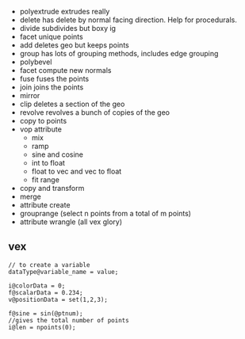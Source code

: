 - polyextrude
	extrudes really
- delete 
	has delete by normal facing direction. Help for procedurals.
- divide 
	subdivides but boxy ig
- facet
	unique points
- add
	deletes geo but keeps points
- group
	has lots of grouping methods, includes edge grouping
- polybevel
- facet
	compute new normals
- fuse
	fuses the points
- join
	joins the points
- mirror
- clip
	deletes a section of the geo
- revolve
	revolves a bunch of copies of the geo
- copy to points
- vop attribute
	- mix
	- ramp
	- sine and cosine
	- int to float
	- float to vec and vec to float
	- fit range
- copy and transform
- merge 
- attribute create
- grouprange (select n points from a total of m points)
- attribute wrangle (all vex glory)

## vex
```vex
// to create a variable
dataType@variable_name = value;

i@colorData = 0;
f@scalarData = 0.234;
v@positionData = set(1,2,3);

f@sine = sin(@ptnum);
//gives the total number of points
i@len = npoints(0);
```

